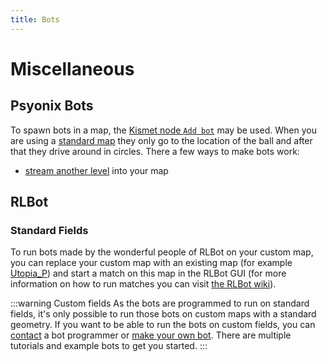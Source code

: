 ```yaml
---
title: Bots
---
```


# Miscellaneous <Badge text="not finished" type="warning"/>

## Psyonix Bots

To spawn bots in a map, the [Kismet node `Add bot`](../kismet/04_TAGame.html#actions) may be used. When you are using a [standard map]() they only go to the location of the ball and after that they drive around in circles. There a few ways to make bots work:

- [stream another level]() into your map

## RLBot

### Standard Fields

To run bots made by the wonderful people of RLBot on your custom map, you can replace your custom map with an existing map (for example [Utopia_P](../../essential/05_project_setup.html#batch-script-for-quickly-testing-maps-bsfqtm)) and start a match on this map in the RLBot GUI (for more information on how to run matches you can visit [the RLBot wiki](https://github.com/RLBot/RLBot/wiki)). 

:::warning Custom fields
As the bots are programmed to run on standard fields, it's only possible to run those bots on custom maps with a standard geometry. If you want to be able to run the bots on custom fields, you can [contact](../../resources/modding_network) a bot programmer or [make your own bot](https://github.com/RLBot/RLBot/wiki). There are multiple tutorials and example bots to get you started.
:::

<!-- ### Story mode -->

<!-- Todo: Make it possible -->